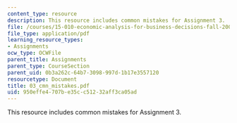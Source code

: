 ```yaml
---
content_type: resource
description: This resource includes common mistakes for Assignment 3.
file: /courses/15-010-economic-analysis-for-business-decisions-fall-2004/950effe4707be35cc51232aff3ca05ad_03_cmn_mistakes.pdf
file_type: application/pdf
learning_resource_types:
- Assignments
ocw_type: OCWFile
parent_title: Assignments
parent_type: CourseSection
parent_uid: 0b3a262c-64b7-3098-997d-1b17e3557120
resourcetype: Document
title: 03_cmn_mistakes.pdf
uid: 950effe4-707b-e35c-c512-32aff3ca05ad
---
```

This resource includes common mistakes for Assignment 3.

